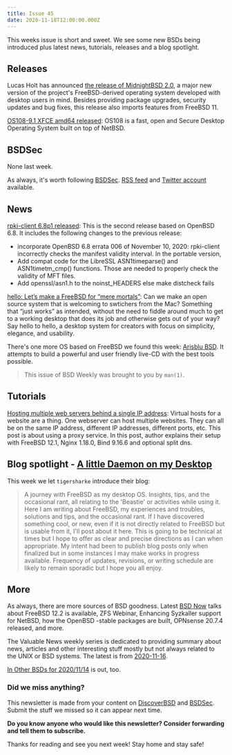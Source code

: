 ```yaml
---
title: Issue 45
date: 2020-11-18T12:00:00.000Z
---
```


This weeks issue is short and sweet. We see some new BSDs being introduced plus latest news, tutorials, releases and a blog spotlight.

<!-- more -->

## Releases

Lucas Holt has announced [the release of MidnightBSD 2.0](https://distrowatch.com/?newsid=11083&utm_source=bsdweekly), a major new version of the project's FreeBSD-derived operating system developed with desktop users in mind. Besides providing package upgrades, security updates and bug fixes, this release also imports features from FreeBSD 11.

[OS108-9.1 XFCE amd64 released](https://forums.os108.org/d/32-os108-91-xfce-amd64-released?utm_source=bsdweekly): OS108 is a fast, open and Secure Desktop Operating System built on top of NetBSD.

## BSDSec

None last week.

As always, it's worth following [BSDSec](https://bsdsec.net). [RSS feed](https://bsdsec.net/articles.atom) and [Twitter account](https://twitter.com/bsdsec) available.

## News

[rpki-client 6.8p1 released](https://bsdsec.net/articles/rpki-client-6-8p1-released?utm_source=bsdweekly): This is the second release based on OpenBSD 6.8. It includes the following changes to the previous release:

- incorporate OpenBSD 6.8 errata 006 of November 10, 2020: rpki-client incorrectly checks the manifest validity interval. In the portable version,
- Add compat code for the LibreSSL ASN1timeparse() and ASN1timetm_cmp() functions. Those are needed to properly check the validity of MFT files.
- Add openssl/asn1.h to the noinst_HEADERS else make distcheck fails

[hello: Let’s make a FreeBSD for “mere mortals”](https://medium.com/@probonopd/hello-lets-make-a-freebsd-for-mere-mortals-41b8f93ba075?utm_source=bsdweekly): Can we make an open source system that is welcoming to swtichers from the Mac? Something that “just works” as intended, without the need to fiddle around much to get to a working desktop that does its job and otherwise gets out of your way? Say hello to hello, a desktop system for creators with focus on simplicity, elegance, and usability.

There's one more OS based on FreeBSD we found this week: [Arisblu BSD](https://arisblu.com/?utm_source=bsdweekly). It attempts to build a powerful and user friendly live-CD with the best tools possible.

> This issue of BSD Weekly was brought to you by `man(1)`.

## Tutorials

[Hosting multiple web servers behind a single IP address](https://dan.langille.org/2020/11/15/hosting-multiple-web-servers-behind-a-single-ip-address/?utm_source=bsdweekly): Virtual hosts for a website are a thing. One webserver can host multiple websites. They can all be on the same IP address, different IP addresses, different ports, etc. This post is about using a proxy service. In this post, author explains their setup with FreeBSD 12.1, Nginx 1.18.0, Bind 9.16.6 and optional split dns.

## Blog spotlight - [A little Daemon on my Desktop](https://daemondesktop.blogspot.com/?utm_source=bsdweekly)  

This week we let `tigersharke` introduce their blog:

> A journey with FreeBSD as my desktop OS. Insights, tips, and the occasional rant, all relating to the 'Beastie' or activities while using it. Here I am writing about FreeBSD, my experiences and troubles, solutions and tips, and the occasional rant. If I have discovered something cool, or new, even if it is not directly related to FreeBSD but is usable from it, I'll post about it here. This is going to be technical at times but I hope to offer as clear and precise directions as I can when appropriate. My intent had been to publish blog posts only when finalized but in some instances I may make works in progress available. Frequency of updates, revisions, or writing schedule are likely to remain sporadic but I hope you all enjoy.

## More

As always, there are more sources of BSD goodness. Latest [BSD Now](https://www.bsdnow.tv/376?utm_source=bsdweekly) talks about FreeBSD 12.2 is available, ZFS Webinar, Enhancing Syzkaller support for NetBSD, how the OpenBSD -stable packages are built, OPNsense 20.7.4 released, and more.

The Valuable News weekly series is dedicated to providing summary about news, articles and other interesting stuff mostly but not always related to the UNIX or BSD systems. The latest is from [2020-11-16](https://vermaden.wordpress.com/2020/11/16/valuable-news-2020-11-16/?utm_source=bsdweekly).

[In Other BSDs for 2020/11/14](https://www.dragonflydigest.com/2020/11/14/25150.html?utm_source=bsdweekly) is out, too.

### Did we miss anything?

This newsletter is made from your content on [DiscoverBSD](https://discoverbsd.com) and [BSDSec](https://bsdsec.net). Submit the stuff we missed so it can appear next time.

**Do you know anyone who would like this newsletter? Consider forwarding and tell them to subscribe.**

Thanks for reading and see you next week! Stay home and stay safe!
